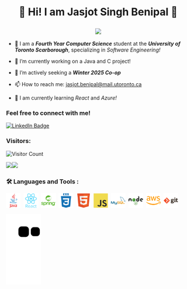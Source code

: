 # <p align="center">👋 Hi! I am Jasjot Singh Benipal 👋</p> 
<div id="header" align="center">
  <img src="https://media.giphy.com/media/M9gbBd9nbDrOTu1Mqx/giphy.gif" width="100"/>
</div>

- 💬 I am a ***Fourth Year Computer Science*** student at the ***University of Toronto Scarborough***, specializing in *Software Engineering!*

- 🔭 I’m currently working on a Java and C project!

- 👯 I’m actively seeking a ***Winter 2025 Co-op***

- 📫 How to reach me: jasjot.benipal@mail.utoronto.ca

-  🌱 I am currently learning *React* and *Azure!*

### Feel free to connect with me!
<div id="badges">
  <a href="https://www.linkedin.com/in/jasjotsbenipal/">
    <img src="https://img.shields.io/badge/LinkedIn-blue?style=for-the-badge&logo=linkedin&logoColor=white" alt="LinkedIn Badge"/>
  </a>
</div>

### Visitors:
![Visitor Count](https://profile-counter.glitch.me/{JasjotBenipal}/count.svg)

<img height = "180em" src="https://github-readme-stats.vercel.app/api?username=JasjotBenipal&show_icons=true"/><img height = "180em" src="https://github-readme-stats.vercel.app/api/top-langs?username=JasjotBenipal&layout=compact"/>

### :hammer_and_wrench: Languages and Tools :
<div>
  <img src="https://github.com/devicons/devicon/blob/master/icons/java/java-original-wordmark.svg" title="Java" alt="Java" width="40" height="40"/>&nbsp;
  <img src="https://github.com/devicons/devicon/blob/master/icons/react/react-original-wordmark.svg" title="React" alt="React" width="40" height="40"/>&nbsp;
  <img src="https://github.com/devicons/devicon/blob/master/icons/spring/spring-original-wordmark.svg" title="Spring" alt="Spring" width="40" height="40"/>&nbsp;
  <img src="https://github.com/devicons/devicon/blob/master/icons/css3/css3-plain-wordmark.svg"  title="CSS3" alt="CSS" width="40" height="40"/>&nbsp;
  <img src="https://github.com/devicons/devicon/blob/master/icons/html5/html5-original.svg" title="HTML5" alt="HTML" width="40" height="40"/>&nbsp;
  <img src="https://github.com/devicons/devicon/blob/master/icons/javascript/javascript-original.svg" title="JavaScript" alt="JavaScript" width="40" height="40"/>&nbsp;
  <img src="https://github.com/devicons/devicon/blob/master/icons/mysql/mysql-original-wordmark.svg" title="MySQL"  alt="MySQL" width="40" height="40"/>&nbsp;
  <img src="https://github.com/devicons/devicon/blob/master/icons/nodejs/nodejs-original-wordmark.svg" title="NodeJS" alt="NodeJS" width="40" height="40"/>&nbsp;
  <img src="https://github.com/devicons/devicon/blob/master/icons/amazonwebservices/amazonwebservices-plain-wordmark.svg" title="AWS" alt="AWS" width="40" height="40"/>&nbsp;
  <img src="https://github.com/devicons/devicon/blob/master/icons/git/git-original-wordmark.svg" title="Git" **alt="Git" width="40" height="40"/>
</div>


![Snake animation](https://github.com/JasjotBenipal/JasjotBenipal/blob/output/github-contribution-grid-snake.svg)

<!--
Link to geekforgeeks for the  python stuff:https://www.geeksforgeeks.org/python-projects-beginner-to-advanced/
Links to creating readme.md: 
https://www.sitepoint.com/github-profile-readme/
https://bootcamp.uxdesign.cc/how-to-design-an-attractive-github-profile-readme-3618d6c53783
https://javascript.plainenglish.io/how-to-create-an-awesome-github-profile-readme-a474d5b45645


### Hi there 👋

**JasjotBenipal/JasjotBenipal** is a ✨ _special_ ✨ repository because its `README.md` (this file) appears on your GitHub profile.

Here are some ideas to get you started:

- 🔭 I’m currently working on ...
- 🌱 I’m currently learning ...
- 👯 I’m looking to collaborate on ...
- 🤔 I’m looking for help with ...
- 💬 Ask me about ...
- 📫 How to reach me: ...
- 😄 Pronouns: ...
- ⚡ Fun fact: ...
-->
